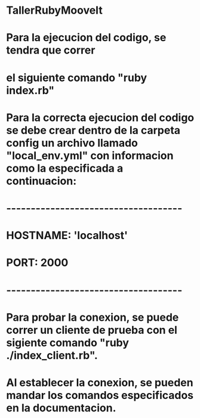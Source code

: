 # TallerRubyMooveIt

# Para la ejecucion del codigo, se tendra que correr
# el siguiente comando "ruby index.rb"

# Para la correcta ejecucion del codigo se debe crear dentro de la carpeta config un archivo llamado "local_env.yml" con informacion como la especificada a continuacion:
# ------------------------------------
# HOSTNAME: 'localhost'
# PORT: 2000
# ------------------------------------

# Para probar la conexion, se puede correr un cliente de prueba con el sigiente comando "ruby ./index_client.rb".
# Al establecer la conexion, se pueden mandar los comandos especificados en la documentacion.